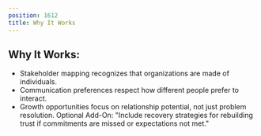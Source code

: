 ```yaml
---
position: 1612
title: Why It Works
---
```


## Why It Works:

- Stakeholder mapping recognizes that organizations are made of individuals.
- Communication preferences respect how different people prefer to interact.
- Growth opportunities focus on relationship potential, not just problem resolution.
Optional Add-On: "Include recovery strategies for rebuilding trust if commitments are missed or expectations not met."
